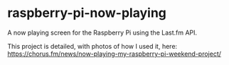# raspberry-pi-now-playing
A now playing screen for the Raspberry Pi using the Last.fm API.

This project is detailed, with photos of how I used it, here: https://chorus.fm/news/now-playing-my-raspberry-pi-weekend-project/

